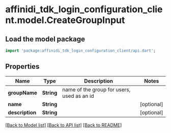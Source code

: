 # affinidi_tdk_login_configuration_client.model.CreateGroupInput

## Load the model package

```dart
import 'package:affinidi_tdk_login_configuration_client/api.dart';
```

## Properties

| Name            | Type       | Description                                | Notes      |
| --------------- | ---------- | ------------------------------------------ | ---------- |
| **groupName**   | **String** | name of the group for users, used as an id |
| **name**        | **String** |                                            | [optional] |
| **description** | **String** |                                            | [optional] |

[[Back to Model list]](../README.md#documentation-for-models) [[Back to API list]](../README.md#documentation-for-api-endpoints) [[Back to README]](../README.md)
